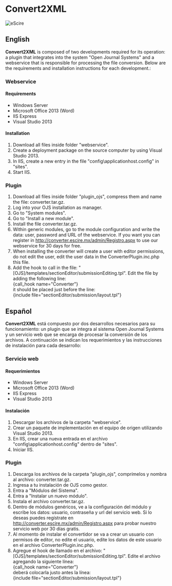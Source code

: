 # Convert2XML

![eScire](http://escire.net/convert2xml/logo_convert2xml.jpg)

## English

**Convert2XML** is composed of two developments required for its operation: a plugin that integrates into the system "Open Journal Systems" and a webservice that is responsible for processing the file conversion. Below are the requirements and installation instructions for each development.:

### Webservice

#### Requirements
- Windows Server
- Microsoft Office 2013 (Word)
- IIS Express
- Visual Studio 2013

#### Installation

1. Download all files inside folder "webservice".
2. Create a deployment package on the source computer by using Visual Studio 2013.
3. In IIS, create a new entry in the file "config\applicationhost.config" in "sites".
4. Start IIS.

### Plugin

1. Download all files inside folder "plugin_ojs", compress them and name the file: converter.tar.gz.
2. Log into your OJS installation as manager.
3. Go to "System modules".
4. Go to "Install a new module".
5. Install the file converter.tar.gz.
6. Within generic modules, go to the module configuration and write the data: user, password and URL of the webservice. If you want you can register in http://converter.escire.mx/admin/Registro.aspx to use our webservice for 30 days for free.
7. When installing the converter will create a user with editor permissions, do not edit the user, edit the user data in the ConverterPlugin.inc.php this file.
8. Add the hook to call in the file: "[OJS]/templates/sectionEditor/submissionEditing.tpl". Edit the file by adding the following line:<br />
{call_hook name="Converter"}<br />
it should be placed just before the line:<br />
{include file="sectionEditor/submission/layout.tpl"}

## Español

**Convert2XML** está compuesto por dos desarrollos necesarios para su funcionamiento: un plugin que se integra al sistema Open Journal Systems y un servicio web que se encarga de procesar la conversión de los archivos. A continuación se indican los requerimientos y las instrucciones de instalación para cada desarrollo:

### Servicio web

#### Requerimientos
- Windows Server
- Microsoft Office 2013 (Word)
- IIS Express
- Visual Studio 2013

#### Instalación

1. Descargar los archivos de la carpeta "webservice".
2. Crear un paquete de implementación en el equipo de origen utilizando Visual Studio 2013.
3. En IIS, crear una nueva entrada en el archivo "config\applicationhost.config" dentro de "sites".
4. Iniciar IIS.

### Plugin

1. Descarga los archivos de la carpeta "plugin_ojs", comprímelos y nombra al archivo: converter.tar.gz.
2. Ingresa a tu instalación de OJS como gestor.
3. Entra a "Módulos del Sistema".
4. Entra a "Instalar un nuevo módulo".
5. Instala el archivo converter.tar.gz.
6. Dentro de módulos genéricos, ve a la configuración del módulo y escribe los datos: usuario, contraseña y url del servicio web. Si lo deseas puedes regístrate en http://converter.escire.mx/admin/Registro.aspx para probar nuestro servicio web por 30 días gratis.
7. Al momento de instalar el convertidor se va a crear un usuario con permisos de editor, no edite el usuario, edite los datos de este usuario en el archivo ConverterPlugin.inc.php.
8. Agregue el hook de llamado en el archivo: "[OJS]/templates/sectionEditor/submissionEditing.tpl". Edite el archivo agregando la siguiente línea:<br />
{call_hook name="Converter"}<br />
deberá colocarla justo antes la línea:<br />
{include file="sectionEditor/submission/layout.tpl"}
